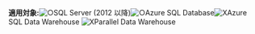<Token>**適用対象:**![○](../includes/media/yes.png)SQL Server (2012 以降)![○](../includes/media/yes.png)Azure SQL Database![X](../includes/media/no.png)Azure SQL Data Warehouse ![X](../includes/media/no.png)Parallel Data Warehouse </Token>